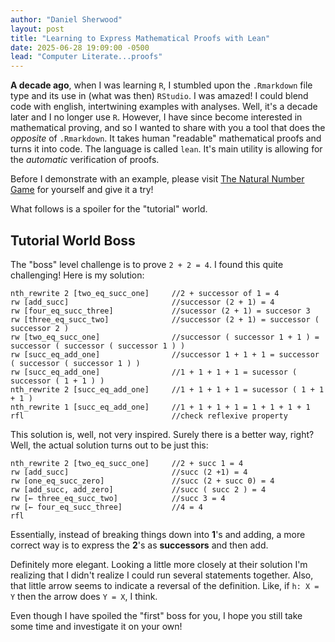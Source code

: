 ```yaml
---
author: "Daniel Sherwood"
layout: post
title: "Learning to Express Mathematical Proofs with Lean"
date: 2025-06-28 19:09:00 -0500
lead: "Computer Literate...proofs"
---
```


**A decade ago**, when I was learning ```R```, I stumbled upon the ```.Rmarkdown``` file type and its use in (what was then) `RStudio`. 
I was amazed! I could blend code with english, intertwining examples with analyses. 
Well, it's a decade later and I no longer use ```R```.  However, I have since become interested in mathematical proving, and so I wanted to share with you a tool that does the *opposite* of ```.Rmarkdown```. 
It takes human "readable" mathematical proofs and turns it into code.
The language is called ```lean```. It's main utility is allowing for the *automatic* verification of proofs. 

Before I demonstrate with an example, please visit [The Natural Number Game](https://adam.math.hhu.de/#/g/leanprover-community/nng4)
for yourself and give it a try! 

What follows is a spoiler for the "tutorial" world. 

## Tutorial World Boss
The "boss" level challenge is to prove ```2 + 2 = 4```. I found this quite challenging! 
Here is my solution: 

```{lean}
nth_rewrite 2 [two_eq_succ_one]     //2 + successor of 1 = 4
rw [add_succ]                       //successor (2 + 1) = 4
rw [four_eq_succ_three]             //sucessor (2 + 1) = succesor 3
rw [three_eq_succ_two]              //successor (2 + 1) = successor ( successor 2 )
rw [two_eq_succ_one]                //successor ( successor 1 + 1 ) = successor ( successor ( successor 1 ) ) 
rw [succ_eq_add_one]                //successor 1 + 1 + 1 = successor ( successor ( successor 1 ) ) 
rw [succ_eq_add_one]                //1 + 1 + 1 + 1 = sucessor ( successor ( 1 + 1 ) ) 
nth_rewrite 2 [succ_eq_add_one]     //1 + 1 + 1 + 1 = sucessor ( 1 + 1 + 1 )
nth_rewrite 1 [succ_eq_add_one]     //1 + 1 + 1 + 1 = 1 + 1 + 1 + 1
rfl                                 //check reflexive property 
```
This solution is, well, not very inspired. Surely there is a better way, right? 
Well, the actual solution turns out to be just this: 

```{lean}
nth_rewrite 2 [two_eq_succ_one]     //2 + succ 1 = 4 
rw [add_succ]                       //succ (2 +1) = 4
rw [one_eq_succ_zero]               //succ (2 + succ 0) = 4
rw [add_succ, add_zero]             //succ ( succ 2 ) = 4
rw [← three_eq_succ_two]            //succ 3 = 4
rw [← four_eq_succ_three]           //4 = 4
rfl
```

Essentially, instead of breaking things down into **1**'s and adding, a more correct way is to express the **2**'s as **successors** and then add.

Definitely more elegant. 
Looking a little more closely at their solution I'm realizing that I didn't realize I could run several statements together. 
Also, that little arrow seems to indicate a reversal of the definition. 
Like, if ```h: X = Y``` then the arrow does ```Y = X```, I think. 

Even though I have spoiled the "first" boss for you, I hope you still take some time and investigate it on your own!
